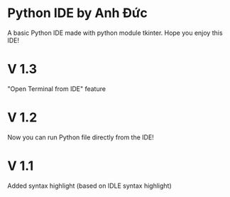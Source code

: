 # Python IDE by Anh Đức
A basic Python IDE made with python module tkinter. 
Hope you enjoy this IDE!
# V 1.3
"Open Terminal from IDE" feature
# V 1.2
Now you can run Python file directly from the IDE!
# V 1.1
Added syntax highlight (based on IDLE syntax highlight)
